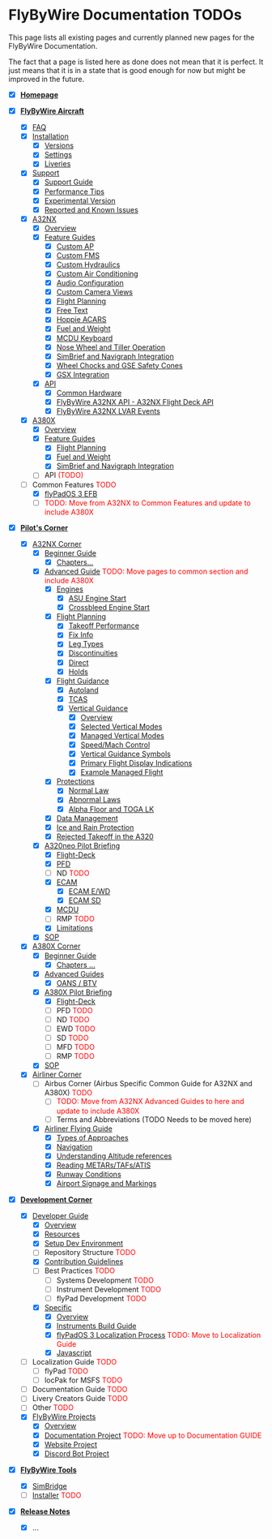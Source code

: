 # FlyByWire Documentation TODOs

This page lists all existing pages and currently planned new pages for the FlyByWire Documentation.

The fact that a page is listed here as done does not mean that it is perfect. It just means that it is in a state that
is good enough for now but might be improved in the future.

- [X] [**Homepage**](index.md)

- [X] [**FlyByWire Aircraft**](aircraft/index.md)
    - [X] [FAQ](aircraft/faq.md)
    - [X] [Installation](aircraft/install/installation.md)
        - [X] [Versions](aircraft/install/installation.md)
        - [X] [Settings](aircraft/install/installation.md)
        - [X] [Liveries](aircraft/install/installation.md)
    - [X] [Support](aircraft/support/index.md)
        - [X] [Support Guide](aircraft/support/index.md)
        - [X] [Performance Tips](aircraft/support/performance-tips.md)
        - [X] [Experimental Version](aircraft/support/exp.md)
        - [X] [Reported and Known Issues](aircraft/support/known-issues/index.md)
    - [X] [A32NX](aircraft/a32nx/index.md)
        - [X] [Overview](aircraft/a32nx/index.md)
        - [X] [Feature Guides](aircraft/a32nx/feature-guides/index.md)
            - [X] [Custom AP](aircraft/a32nx/feature-guides/autopilot-fbw.md)
            - [X] [Custom FMS](aircraft/a32nx/feature-guides/cFMS.md)
            - [X] [Custom Hydraulics](aircraft/a32nx/feature-guides/custom-hydraulics.md)
            - [X] [Custom Air Conditioning](aircraft/a32nx/feature-guides/custom-air-conditioning.md)
            - [X] [Audio Configuration](aircraft/a32nx/feature-guides/audio.md)
            - [X] [Custom Camera Views](aircraft/a32nx/feature-guides/camera-views.md)
            - [X] [Flight Planning](aircraft/a32nx/feature-guides/flight-planning.md)
            - [X] [Free Text](aircraft/a32nx/feature-guides/freetext.md)
            - [X] [Hoppie ACARS](aircraft/a32nx/feature-guides/hoppie.md)
            - [X] [Fuel and Weight](aircraft/a32nx/feature-guides/loading-fuel-weight.md)
            - [X] [MCDU Keyboard](aircraft/a32nx/feature-guides/mcdu-keyboard.md)
            - [X] [Nose Wheel and Tiller Operation](aircraft/a32nx/feature-guides/nw-tiller.md)
            - [X] [SimBrief and Navigraph Integration](aircraft/a32nx/feature-guides/simbrief.md)
            - [X] [Wheel Chocks and GSE Safety Cones](aircraft/a32nx/feature-guides/wheel-chocks-cones.md)
            - [X] [GSX Integration](aircraft/a32nx/feature-guides/gsxintegration/index.md)
        - [X] [API](aircraft/a32nx/a32nx-api/index.md)
            - [X] [Common Hardware](aircraft/a32nx/a32nx-api/hardware.md)
            - [X] [FlyByWire A32NX API - A32NX Flight Deck API](aircraft/a32nx/a32nx-api/a32nx-flightdeck-api.md)
            - [X] [FlyByWire A32NX LVAR Events](aircraft/a32nx/a32nx-api/lvars-events.md)
    - [X] [A380X](aircraft/a380x/index.md)
        - [X] [Overview](aircraft/a380x/index.md)
        - [X] [Feature Guides](aircraft/a380x/feature-guides/index.md)
            - [X] [Flight Planning](aircraft/a380x/feature-guides/flight-planning.md)
            - [X] [Fuel and Weight](aircraft/a380x/feature-guides/loading-fuel-weight.md)
            - [X] [SimBrief and Navigraph Integration](aircraft/a380x/feature-guides/simbrief.md)
        - [ ] API <span style="color: red;">(TODO)</span>
    - [ ] Common Features <span style="color: red;">TODO</span>
        - [X] [flyPadOS 3 EFB](aircraft/common/flypados3/index.md)
        - [ ] <span style="color: red;">TODO: Move from A32NX to Common Features and update to include A380X</span>

- [X] [**Pilot's Corner**](pilots-corner/index.md)
    - [X] [A32NX Corner](pilots-corner/a32nx/index.md)
        - [X] [Beginner Guide](pilots-corner/a32nx/a32nx-beginner-guide/overview.md)
            - [X] [Chapters...](pilots-corner/a32nx/a32nx-beginner-guide/overview.md)
        - [X] [Advanced Guide](pilots-corner/a32nx/a32nx-advanced-guides/overview.md) <span style="color: red;">TODO: Move pages to common section and include A380X</span>
            - [X] [Engines](pilots-corner/a32nx/a32nx-advanced-guides/engines/asu-start.md)
                - [X] [ASU Engine Start](pilots-corner/a32nx/a32nx-advanced-guides/engines/asu-start.md)
                - [X] [Crossbleed Engine Start](pilots-corner/a32nx/a32nx-advanced-guides/engines/crossbleed-start.md)
            - [X] [Flight Planning](pilots-corner/a32nx/a32nx-advanced-guides/flight-planning/overview.md)
                - [X] [Takeoff Performance](pilots-corner/a32nx/a32nx-advanced-guides/flight-planning/takeoff-perf-calc.md)
                - [X] [Fix Info](pilots-corner/a32nx/a32nx-advanced-guides/flight-planning/fixinfo.md)
                - [X] [Leg Types](pilots-corner/a32nx/a32nx-advanced-guides/flight-planning/leg-types.md)
                - [X] [Discontinuities](pilots-corner/a32nx/a32nx-advanced-guides/flight-planning/disco.md)
                - [X] [Direct](pilots-corner/a32nx/a32nx-advanced-guides/flight-planning/direct.md)
                - [X] [Holds](pilots-corner/a32nx/a32nx-advanced-guides/flight-planning/holds.md)
            - [X] [Flight Guidance](pilots-corner/a32nx/a32nx-advanced-guides/flight-guidance/overview.md)
                - [X] [Autoland](pilots-corner/a32nx/a32nx-advanced-guides/flight-guidance/autoland.md)
                - [X] [TCAS](pilots-corner/a32nx/a32nx-advanced-guides/flight-guidance/tcas.md)
                - [X] [Vertical Guidance](pilots-corner/a32nx/a32nx-advanced-guides/flight-guidance/vertical-guidance/overview.md)
                    - [X] [Overview](pilots-corner/a32nx/a32nx-advanced-guides/flight-guidance/vertical-guidance/overview.md)
                    - [X] [Selected Vertical Modes](pilots-corner/a32nx/a32nx-advanced-guides/flight-guidance/vertical-guidance/selected-modes.md)
                    - [X] [Managed Vertical Modes](pilots-corner/a32nx/a32nx-advanced-guides/flight-guidance/vertical-guidance/managed-modes.md)
                    - [X] [Speed/Mach Control](pilots-corner/a32nx/a32nx-advanced-guides/flight-guidance/vertical-guidance/speed-control.md)
                    - [X] [Vertical Guidance Symbols](pilots-corner/a32nx/a32nx-advanced-guides/flight-guidance/vertical-guidance/nd-symbols.md)
                    - [X] [Primary Flight Display Indications](pilots-corner/a32nx/a32nx-advanced-guides/flight-guidance/vertical-guidance/pfd-indications.md)
                    - [X] [Example Managed Flight](pilots-corner/a32nx/a32nx-advanced-guides/flight-guidance/vertical-guidance/example.md)
            - [X] [Protections](pilots-corner/a32nx/a32nx-advanced-guides/protections/overview.md)
                - [X] [Normal Law](pilots-corner/a32nx/a32nx-advanced-guides/protections/overview.md)
                - [X] [Abnormal Laws](pilots-corner/a32nx/a32nx-advanced-guides/protections/abnormallaw.md)
                - [X] [Alpha Floor and TOGA LK](pilots-corner/a32nx/a32nx-advanced-guides/protections/afloor.md)
            - [X] [Data Management](pilots-corner/a32nx/a32nx-advanced-guides/data-management.md)
            - [X] [Ice and Rain Protection](pilots-corner/a32nx/a32nx-advanced-guides/ice-rain-protection.md)
            - [X] [Rejected Takeoff in the A320](pilots-corner/a32nx/a32nx-advanced-guides/rejected-take-off.md)
        - [X] [A320neo Pilot Briefing](pilots-corner/a32nx/a32nx-briefing/index.md)
            - [X] [Flight-Deck](pilots-corner/a32nx/a32nx-briefing/index.md)
            - [X] [PFD](pilots-corner/a32nx/a32nx-briefing/pfd/index.md)
            - [ ] ND <span style="color: red;">TODO</span>
            - [X] [ECAM](pilots-corner/a32nx/a32nx-briefing/ecam/index.md)
                - [X] [ECAM E/WD](pilots-corner/a32nx/a32nx-briefing/ecam/ecam-e-wd.md)
                - [X] [ECAM SD](pilots-corner/a32nx/a32nx-briefing/ecam/sd/index.md)
            - [X] [MCDU](pilots-corner/a32nx/a32nx-briefing/mcdu/index.md)
            - [ ] RMP <span style="color: red;">TODO</span>
            - [X] [Limitations](pilots-corner/a32nx/a32nx-briefing/limitations.md)
        - [X] [SOP](pilots-corner/a32nx/a32nx-sop.md)
    - [X] [A380X Corner](pilots-corner/a380x/index.md)
        - [X] [Beginner Guide](pilots-corner/a380x/a380x-beginner-guide/overview.md)
            - [X] [Chapters ...](pilots-corner/a380x/a380x-beginner-guide/overview.md)
        - [X] [Advanced Guides](pilots-corner/a380x/a380x-advanced-guides/overview.md)
            - [X] [OANS / BTV](pilots-corner/a380x/a380x-advanced-guides/oans-btv.md)
        - [X] [A380X Pilot Briefing](pilots-corner/a380x/a380x-briefing/index.md)
            - [X] [Flight-Deck](pilots-corner/a380x/a380x-briefing/flight-deck/index.md)
            - [ ] PFD <span style="color: red;">TODO</span>
            - [ ] ND <span style="color: red;">TODO</span>
            - [ ] EWD <span style="color: red;">TODO</span>
            - [ ] SD <span style="color: red;">TODO</span>
            - [ ] MFD <span style="color: red;">TODO</span>
            - [ ] RMP <span style="color: red;">TODO</span>
        - [X] [SOP](pilots-corner/a380x/a380x-sop.md)
    - [X] [Airliner Corner](pilots-corner/airliner/index.md)
        - [ ] Airbus Corner (Airbus Specific Common Guide for A32NX and A380X) <span style="color: red;">TODO</span>
            - [ ] <span style="color: red;">TODO: Move from A32NX Advanced Guides to here and update to include A380X</span>
            - [ ] Terms and Abbreviations (TODO Needs to be moved here)
        - [X] [Airliner Flying Guide](pilots-corner/airliner/airliner-flying-guide/overview.md)
            - [X] [Types of Approaches](pilots-corner/airliner/airliner-flying-guide/approaches.md)
            - [X] [Navigation](pilots-corner/airliner/airliner-flying-guide/navigation.md)
            - [X] [Understanding Altitude references](pilots-corner/airliner/airliner-flying-guide/altitude-refs.md)
            - [X] [Reading METARs/TAFs/ATIS](pilots-corner/airliner/airliner-flying-guide/weather.md)
            - [X] [Runway Conditions](pilots-corner/airliner/airliner-flying-guide/runway-conditions.md)
            - [X] [Airport Signage and Markings](pilots-corner/airliner/airliner-flying-guide/airport-signage.md)

- [X] [**Development Corner**](dev-corner/index.md)
    - [X] [Developer Guide](dev-corner/dev-guide/index.md)
        - [X] [Overview](dev-corner/dev-guide/index.md)
        - [X] [Resources](dev-corner/dev-guide/resources.md)
        - [X] [Setup Dev Environment](dev-corner/dev-guide/setup-environment.md)
        - [ ] Repository Structure <span style="color: red;">TODO</span>
        - [X] [Contribution Guidelines](dev-corner/dev-guide/contribute.md)
        - [ ] Best Practices <span style="color: red;">TODO</span>
            - [ ] Systems Development <span style="color: red;">TODO</span>
            - [ ] Instrument Development <span style="color: red;">TODO</span>
            - [ ] flyPad Development <span style="color: red;">TODO</span>
        - [X] [Specific](dev-corner/dev-guide/specific/index.md)
            - [X] [Overview](dev-corner/dev-guide/specific/index.md)
            - [X] [Instruments Build Guide](dev-corner/dev-guide/specific/instruments.md)
            - [X] [flyPadOS 3 Localization Process](dev-corner/dev-guide/specific/flypad-translations.md) <span style="color: red;">TODO: Move to Localization Guide</span>
            - [X] [Javascript](dev-corner/dev-guide/specific/javascript.md)
    - [ ] Localization Guide <span style="color: red;">TODO</span>
        - [ ] flyPad <span style="color: red;">TODO</span>
        - [ ] locPak for MSFS <span style="color: red;">TODO</span>
    - [ ] Documentation Guide <span style="color: red;">TODO</span>
    - [ ] Livery Creators Guide <span style="color: red;">TODO</span>
    - [ ] Other <span style="color: red;">TODO</span>
    - [X] [FlyByWire Projects](dev-corner/development-projects/index.md)
        - [X] [Overview](dev-corner/development-projects/index.md)
        - [X] [Documentation Project](dev-corner/development-projects/documentation-project/documentation.md) <span style="color: red;">TODO: Move up to Documentation GUIDE</span>
        - [X] [Website Project](dev-corner/development-projects/website.md)
        - [X] [Discord Bot Project](dev-corner/development-projects/discord-bot.md)

- [X] [**FlyByWire Tools**](tools/index.md)
    - [X] [SimBridge](tools/simbridge/index.md)
    - [ ] [Installer](tools/installer/index.md) <span style="color: red;">TODO</span>

- [X] [**Release Notes**](release-notes/index.md)
    - [X] ...

